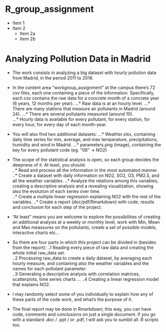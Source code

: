 # R_group_assignment
* Item 1
* Item 2
    + Item 2a
    + Item 2b
# Analyzing Pollution Data in Madrid
* The work consists in analyzing a big dataset with hourly pollution data from Madrid, in the period 2011 to 2016. 

* In the content area “workgroup_assignment” at the campus there’s 72 csv files, each one containing a piece of the information.     Specifically, each csv contains the raw data for a concrete month of a concrete year (6 years, 12 months per year). 
...* Raw data is at an hourly level. 
...* There are many stations that measure air pollutants in Madrid (around 24). 
...* There are several pollutants measured (around 10).  
...* Hourly data is available for every pollutant, for every station, for every hour, for every day of each month-year.  

* You will also find two additional datasets: 
...* Weather.xlsx, containing daily time series for min, average, and max temperature, precipitations, humidity and wind in Madrid. 
...* parameters.png (image), containing the key for every pollutant code (eg. “08” -> NO2)  

* The scope of the statistical analysis is open, so each group decides the deepness of it. At least, you should:  
..* Read and process all the information in the most automated manner.  
..* Create a dataset with daily information on NO2, SO2, O3, PM2.5, and all the weather variables. 
..* Analyze the relations among this variables, creating a descriptive analysis and a revealing visualization, showing also the evolution  of each series over time.  
..* Create a multiple linear regression explaining NO2 with the rest of the variables. 
..* Create a report (doc/pdf/Rmarkdown) with code, results and conclusion for each step of the project.  

* “At least” means you are welcome to explore the possibilities of creating an additional analysis at a weekly or monthly level, work with Min, Mean and Max meassures on the pollutants, create a set of possible models, interactive charts etc…   

* So there are four parts in which this project can be divided in (besides from the report): 
..1 Reading every piece of raw data and creating the whole initial raw_data set.  
..2 Processing raw_data to create a daily dataset, by averaging each hourly measure, and containing also the weather variables and the names for each pollutant parameter.  
..3 Generating a descriptive analysis with correlation matrices, scatterplots, time series charts … 
..4 Creating a linear regression model that explains NO2.  
* I may randomly select some of you individually to explain how any of these parts of the code work, and what’s the purpose of it.  

* The final report may be done in Rmarkdown; this way, you can have code, comments and conclusions on just a single document. If you go with a standard .doc / .ppt / or .pdf, I will ask you to sumbit all .R scripts too.   
